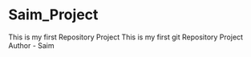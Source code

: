 # Saim_Project
This is my first Repository Project
This is my first git Repository Project
Author - Saim
